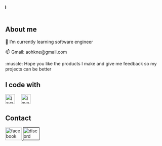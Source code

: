 <marquee direction="right"><h2 align="left">Hi 👋! My name is khoa </h2></marquee>
</br>

## About me

<p align="left">🌱 I’m currently learning software engineer</p>
<p> 📫 Gmail: aohkne@gmail.com </p>
<p> :muscle: Hope you like the products I make and give me feedback so my projects can be better </p>

## I code with

<div align="left">
  <img src="https://skillicons.dev/icons?i=js" height="30" alt="javascript logo"  />
  <img width="12" />
  <img src="https://cdn.jsdelivr.net/gh/devicons/devicon/icons/java/java-original.svg" height="30" alt="java logo"  />

  
</div>

## Contact

<div align="left">
  <a href="https://www.facebook.com/huukhoa.le.79/" target="_blank">
    <img src="https://raw.githubusercontent.com/maurodesouza/profile-readme-generator/master/src/assets/icons/social/facebook/default.svg" width="52" height="40" alt="facebook logo"  />
  </a>
  <a href="" target="_blank">
    <img src="https://raw.githubusercontent.com/maurodesouza/profile-readme-generator/master/src/assets/icons/social/discord/default.svg" width="52" height="40" alt="discord logo"  />
  </a>
</div>

###
